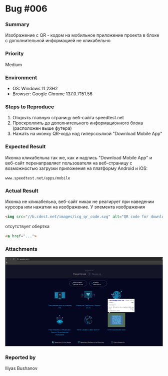 # Bug #006
### Summary
Изображение с QR - кодом на мобильное приложение проекта в блоке с дополнительной информацией не кликабельно

### Priority
Medium

### Environment
- OS: Windows 11 23H2
- Browser: Google Chrome 137.0.7151.56

### Steps to Reproduce

1. Открыть главную страницу веб-сайта speedtest.net
2. Проскроллить до дополнительного информационного блока (расположен выше футера)
3. Нажать на иконку QR-кода над гиперссылкой "Download Mobile App"


### Expected Result
Иконка кликабельна так же, как и надпись "Download Mobile App" и веб-сайт перенаправляет пользователя на веб-страницу с возможностью загрузки приложения на платформу Android и iOS: 
```
www.speedtest.net/apps/mobile
```

### Actual Result
Иконка не кликабельна, веб-сайт никак не реагирует при наведении курсора или нажатии на изображение. У элемента изображения 
```html
<img src="//b.cdnst.net/images/icg_qr_code.svg" alt="QR code for downloading mobile app" class="homepage-lower-icon">
``` 
отсутствует обертка 
```html
<a href="...">
```

### Attachments
![bug-006](screenshots/bug_004.png)

### Reported by
Iliyas Bushanov
